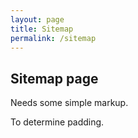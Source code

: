 ```yaml
---
layout: page
title: Sitemap
permalink: /sitemap
---
```

## Sitemap page
Needs some simple markup.

To determine padding.